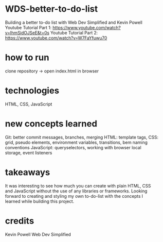 # WDS-better-to-do-list
Building a better to-do list with Web Dev Simplified and Kevin Powell
Youtube Tutorial Part 1: https://www.youtube.com/watch?v=IhmSidOJSeE&t=0s
Youtube Tutorial Part 2: https://www.youtube.com/watch?v=W7FaYfuwu70

# how to run
clone repository -> open index.html in browser

# technologies 
HTML, CSS, JavaScript

# new concepts learned
Git: better commit messages, branches, merging
HTML: template tags, 
CSS: grid, pseudo elements, environment variables, transitions, bem naming conventions
JavaScript: queryselectors, working with browser local storage, event listeners

# takeaways
It was interesting to see how much you can create with plain HTML, CSS and JavaScript without the use of any libraries or frameworks.
Looking forward to creating and styling my own to-do-list with the concepts I learned while building this project.


# credits
Kevin Powell
Web Dev Simplified
